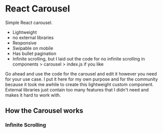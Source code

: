 # React Carousel

Simple React carousel. 

- Lightweight
- no external libraries
- Responsive
- Swipable on mobile
- Has bullet pagination
- Infinite scrolling, but I laid out the code for no infinite scrolling in components > carousel > index.js if you like

Go ahead and use the code for the carousel and edit it however you need for your use case. I put it here for my own purpose and for the community because it took me awhile to create this lightweight custom component. External libraries just contain too many features that I didn't need and makes it hard to work with.

## How the Carousel works


### Infinite Scrolling


